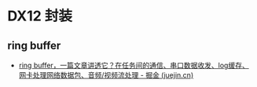 # DX12 封装

## ring buffer

- [ring buffer，一篇文章讲透它？在任务间的通信、串口数据收发、log缓存、网卡处理网络数据包、音频/视频流处理 - 掘金 (juejin.cn)](https://juejin.cn/post/7113550346835722276)
